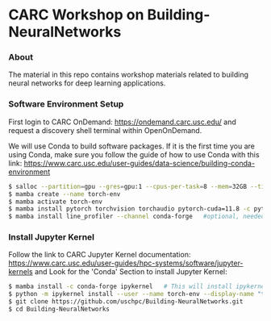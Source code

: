 # CARC Workshop on Building-NeuralNetworks

### About
The material in this repo contains workshop materials related to building neural networks for deep learning applications. 

### Software Environment Setup
First login to CARC OnDemand: https://ondemand.carc.usc.edu/ and request a discovery shell terminal within OpenOnDemand. 

We will use Conda to build software packages. If it is the first time you are using Conda, make sure you follow the guide of how to use Conda with this link: https://www.carc.usc.edu/user-guides/data-science/building-conda-environment
```bash
$ salloc --partition=gpu --gres=gpu:1 --cpus-per-task=8 --mem=32GB --time=1:00:00
$ mamba create --name torch-env
$ mamba activate torch-env
$ mamba install pytorch torchvision torchaudio pytorch-cuda=11.8 -c pytorch -c nvidia
$ mamba install line_profiler --channel conda-forge   #optional, needed if you want to use line_profiler function within your code
```

### Install Jupyter Kernel
Follow the link to CARC Jupyter Kernel documentation: https://www.carc.usc.edu/user-guides/hpc-systems/software/jupyter-kernels and Look for the 'Conda' Section to install Jupyter Kernel: 
```bash
$ mamba install -c conda-forge ipykernel   # This will install ipykernel inside your Conda environment
$ python -m ipykernel install --user --name torch-env --display-name "torch-env"     #This will link your Conda environment to OpenonDemand Jupyter Notebook Kernel 
$ git clone https://github.com/uschpc/Building-NeuralNetworks.git
$ cd Building-NeuralNetworks
```
